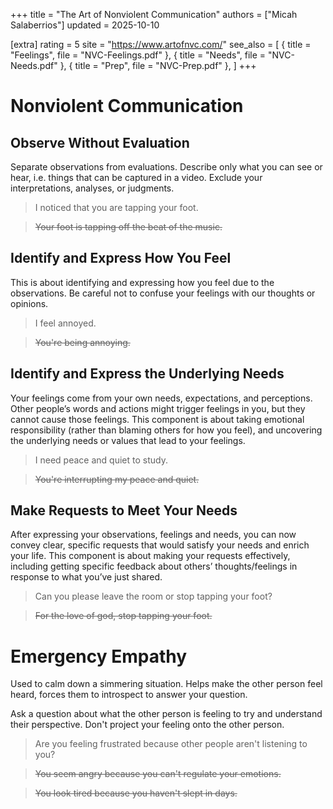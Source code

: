 +++
title = "The Art of Nonviolent Communication"
authors = ["Micah Salaberrios"]
updated = 2025-10-10

[extra]
rating = 5
site = "https://www.artofnvc.com/"
see_also = [
  { title = "Feelings", file = "NVC-Feelings.pdf" },
  { title = "Needs", file = "NVC-Needs.pdf" },
  { title = "Prep", file = "NVC-Prep.pdf" },
]
+++

# Nonviolent Communication

## Observe Without Evaluation
Separate observations from evaluations. Describe only what you can see or hear, i.e. things that can be captured in a video. Exclude your interpretations, analyses, or judgments.

> I noticed that you are tapping your foot.

> ~~Your foot is tapping off the beat of the music.~~

## Identify and Express How You Feel
This is about identifying and expressing how you feel due to the observations. Be careful not to confuse your feelings with our thoughts or opinions.

> I feel annoyed.

> ~~You're being annoying.~~

## Identify and Express the Underlying Needs
Your feelings come from your own needs, expectations, and perceptions. Other people’s words and actions might trigger feelings in you, but they cannot cause those feelings. This component is about taking emotional responsibility (rather than blaming others for how you feel), and uncovering the underlying needs or values that lead to your feelings.

> I need peace and quiet to study. 

> ~~You're interrupting my peace and quiet.~~

## Make Requests to Meet Your Needs
After expressing your observations, feelings and needs, you can now convey clear, specific requests that would satisfy your needs and enrich your life. This component is about making your requests effectively, including getting specific feedback about others’ thoughts/feelings in response to what you’ve just shared.

> Can you please leave the room or stop tapping your foot?

> ~~For the love of god, stop tapping your foot.~~



# Emergency Empathy
Used to calm down a simmering situation. 
Helps make the other person feel heard, forces them to introspect to answer your question.

Ask a question about what the other person is feeling to try and understand their perspective.
Don't project your feeling onto the other person.

> Are you feeling frustrated because other people aren't listening to you?

> ~~You seem angry because you can't regulate your emotions.~~

> ~~You look tired because you haven't slept in days.~~